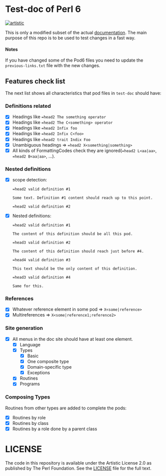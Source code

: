 # Test-doc of Perl 6

[![artistic](https://img.shields.io/badge/license-Artistic%202.0-blue.svg?style=flat)](https://opensource.org/licenses/Artistic-2.0)

This is only a modified subset of the actual [documentation](https://github.com/perl6/doc).
The main purpose of this repo is to be used to test changes in a fast way.

#### Notes

If you have changed some of the Pod6 files you need to update the `previous-links.txt` file
with the new changes.

## Features check list

The next list shows all characteristics that pod files in `test-doc` should have:

### Definitions related

- [x] Headings like `=head2 The something operator`
- [x] Headings like `=head2 The C<something> operator`
- [x] Headings like `=head2 Infix foo`
- [x] Headings like `=head2 Infix C<foo>`
- [x] Headings like `=head2 trait Indix Foo`
- [x] Unambiguous headings => `=head2 X<something|something>`
- [x] All kinds of FormattingCodes check they are ignored(`=head2 L<aa|aa>`, `=head2 B<aa|aa>`, ...).

### Nested definitions

- [x] scope detection:

  ```
  =head2 valid definition #1

  Some text. Definition #1 content should reach up to this point.

  =head2 valid definition #2
  ```

- [x] Nested definitions:

  ```
  =head2 valid definition #1

  The content of this definition should be all this pod.

  =head3 valid definition #2

  The content of this definition should reach just before #4.

  =head4 valid definition #3

  This text should be the only content of this definition.

  =head3 valid definition #4

  Same for this.

  ```

### References

- [x] Whatever reference element in some pod => `X<some|reference>`
- [x] Multireferences => `X<some|reference1;reference2>`

### Site generation

- [x] All menus in the doc site should have at least one element.
  - [x] Language
  - [x] Types
    - [x] Basic
    - [x] One composite type
    - [x] Domain-specific type
    - [x] Exceptions
  - [x] Routines
  - [x] Programs

### Composing Types

Routines from other types are added to complete the pods:

- [x] Routines by role
- [x] Routines by class
- [x] Routines by a role done by a parent class

# LICENSE

The code in this repository is available under the Artistic License 2.0
as published by The Perl Foundation. See the [LICENSE](LICENSE) file for the full
text.

```

```
